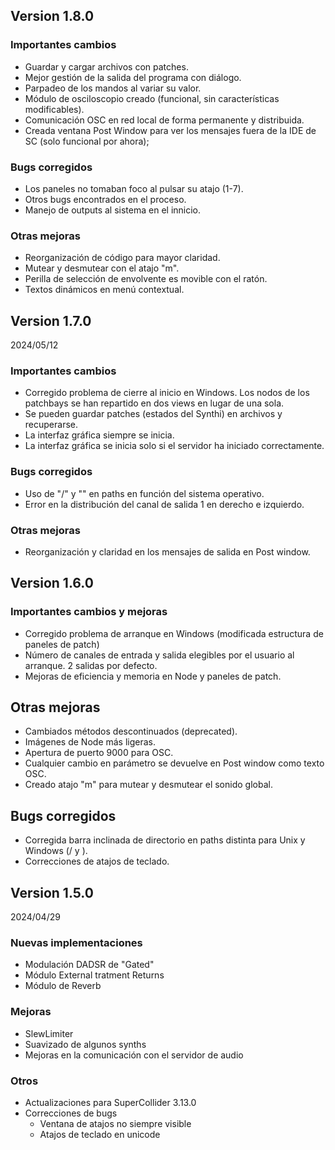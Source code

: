 ## Version 1.8.0 

### Importantes cambios
- Guardar y cargar archivos con patches.
- Mejor gestión de la salida del programa con diálogo.
- Parpadeo de los mandos al variar su valor.
- Módulo de osciloscopio creado (funcional, sin características modificables).
- Comunicación OSC en red local de forma permanente y distribuida.
- Creada ventana Post Window para ver los mensajes fuera de la IDE de SC (solo funcional por ahora);

### Bugs corregidos
- Los paneles no tomaban foco al pulsar su atajo (1-7).
- Otros bugs encontrados en el proceso.
- Manejo de outputs al sistema en el innicio.

### Otras mejoras
- Reorganización de código para mayor claridad.
- Mutear y desmutear con el atajo "m".
- Perilla de selección de envolvente es movible con el ratón.
- Textos dinámicos en menú contextual.

## Version 1.7.0 
2024/05/12

### Importantes cambios
- Corregido problema de cierre al inicio en Windows. Los nodos de los patchbays se han repartido en dos views en lugar de una sola.
- Se pueden guardar patches (estados del Synthi) en archivos y recuperarse.
- La interfaz gráfica siempre se inicia.
- La interfaz gráfica se inicia solo si el servidor ha iniciado correctamente.

### Bugs corregidos
- Uso de "/" y "\" en paths en función del sistema operativo.
- Error en la distribución del canal de salida 1 en derecho e izquierdo.

### Otras mejoras
- Reorganización y claridad en los mensajes de salida en Post window.

## Version 1.6.0

### Importantes cambios y mejoras
- Corregido problema de arranque en Windows (modificada estructura de paneles de patch)
- Número de canales de entrada y salida elegibles por el usuario al arranque. 2 salidas por defecto.
- Mejoras de eficiencia y memoria en Node y paneles de patch.


## Otras mejoras
- Cambiados métodos descontinuados (deprecated).
- Imágenes de Node más ligeras.
- Apertura de puerto 9000 para OSC.
- Cualquier cambio en parámetro se devuelve en Post window como texto OSC.
- Creado atajo "m" para mutear y desmutear el sonido global.

## Bugs corregidos
- Corregida barra inclinada de directorio en paths distinta para Unix y Windows (/ y \).
- Correcciones de atajos de teclado.

## Version 1.5.0
2024/04/29

### Nuevas implementaciones
- Modulación DADSR de "Gated"
- Módulo External tratment Returns
- Módulo de Reverb

### Mejoras
- SlewLimiter
- Suavizado de algunos synths
- Mejoras en la comunicación con el servidor de audio

### Otros
- Actualizaciones para SuperCollider 3.13.0
- Correcciones de bugs
	+ Ventana de atajos no siempre visible
	+ Atajos de teclado en unicode